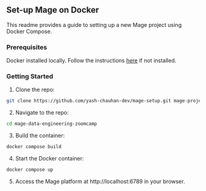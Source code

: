 ## Set-up Mage on Docker

This readme provides a guide to setting up a new Mage project using Docker Compose.

### Prerequisites

Docker installed locally. Follow the instructions [here](https://docs.docker.com/get-docker/) if not installed.

### Getting Started

1. Clone the repo:
```bash
git clone https://github.com/yash-chauhan-dev/mage-setup.git mage-project mage
```
2. Navigate to the repo:
```bash
cd mage-data-engineering-zoomcamp
```
3. Build the container:
```bash
docker compose build
```
4. Start the Docker container:
```bash
docker compose up
```
5. Access the Mage platform at http://localhost:6789 in your browser.